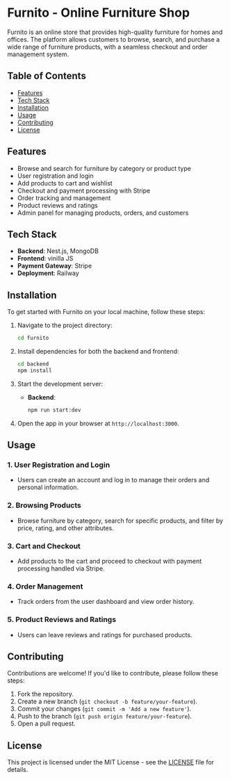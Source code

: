 # Furnito - Online Furniture Shop

Furnito is an online store that provides high-quality furniture for homes and offices. The platform allows customers to browse, search, and purchase a wide range of furniture products, with a seamless checkout and order management system.

## Table of Contents

- [Features](#features)
- [Tech Stack](#tech-stack)
- [Installation](#installation)
- [Usage](#usage)
- [Contributing](#contributing)
- [License](#license)

## Features

- Browse and search for furniture by category or product type
- User registration and login
- Add products to cart and wishlist
- Checkout and payment processing with Stripe
- Order tracking and management
- Product reviews and ratings
- Admin panel for managing products, orders, and customers

## Tech Stack

- **Backend**:  Nest.js, MongoDB
- **Frontend**: vinilla JS
- **Payment Gateway**: Stripe
- **Deployment**: Railway

## Installation

To get started with Furnito on your local machine, follow these steps:


1. Navigate to the project directory:

    ```bash
    cd furnito
    ```

2. Install dependencies for both the backend and frontend:

    ```bash
    cd backend
    npm install
    ```

3. Start the development server:

    - **Backend**:

      ```bash
      npm run start:dev
      ```


6. Open the app in your browser at `http://localhost:3000`.

## Usage

### 1. User Registration and Login

- Users can create an account and log in to manage their orders and personal information.

### 2. Browsing Products

- Browse furniture by category, search for specific products, and filter by price, rating, and other attributes.

### 3. Cart and Checkout

- Add products to the cart and proceed to checkout with payment processing handled via Stripe.

### 4. Order Management

- Track orders from the user dashboard and view order history.

### 5. Product Reviews and Ratings

- Users can leave reviews and ratings for purchased products.

## Contributing

Contributions are welcome! If you'd like to contribute, please follow these steps:

1. Fork the repository.
2. Create a new branch (`git checkout -b feature/your-feature`).
3. Commit your changes (`git commit -m 'Add a new feature'`).
4. Push to the branch (`git push origin feature/your-feature`).
5. Open a pull request.

## License

This project is licensed under the MIT License - see the [LICENSE](LICENSE) file for details.
